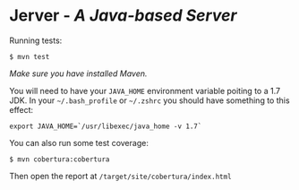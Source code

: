 Jerver - _A Java-based Server_
==============================

Running tests:

    $ mvn test

_Make sure you have installed Maven._

You will need to have your `JAVA_HOME` environment variable poiting to a
1.7 JDK. In your `~/.bash_profile` or `~/.zshrc` you should have
something to this effect:

    export JAVA_HOME=`/usr/libexec/java_home -v 1.7`

You can also run some test coverage:

    $ mvn cobertura:cobertura

Then open the report at `/target/site/cobertura/index.html`
